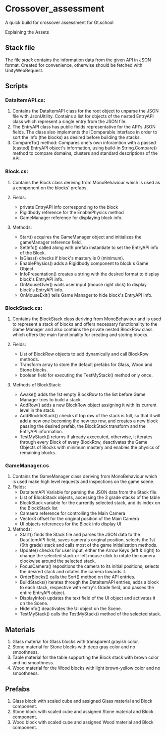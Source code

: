# Crossover_assessment
A quick build for crossover assessment for Gt.school

Explaining the Assets

## Stack file
The file *stack* contains the information data from the given API in JSON format. Created for convenience, otherwise should be fetched with UnityWebRequest. 

## Scripts

### DataItemAPI.cs:  
1. Contains the DataItemAPI class for the root object to unparse the JSON file with JsonUitility. Contains a list for objects of the nested EntryAPI class which represent a single entry from the JSON file.  
2. The EntryAPI class has public fields representative for the API's JSON fields. The class also implements the IComparable interface in order to sort the info (the blocks) as desired before building the stacks.  
3. CompareTo() method: Compares one's own inforamtion with a passed (casted) EntryAPI object's information, using build-in String.Compare() method to compare domains, clusters and standard descriptions of the API.   


### Block.cs:  
1. Contains the Block class deriving from MonoBehaviour which is used as a component on the blocks' prefabs.  

2. Fields:  
   * private EntryAPI info corresponding to the block  
   * Rigidbody reference for the EnablePhysics method  
   * GameManager reference for displaying block info.  

3. Methods:  
   * Start() acquires the GameManager object and initializes the gameManager reference field.  
   * SetInfo() called along with prefab instantiate to set the EntryAPI info of the Block.  
   * IsGlass() checks if block's mastery is 0 (minimum).  
   * EnablePhysics() adds a Rigidbody component to block's Game Object.  
   * InfoPresentation() creates a string with the desired format to display block's EntryAPI info.  
   * OnMouseOver() waits user input (mouse right click) to display block's EntryAPI info.  
   * OnMouseExit() tells Game Manager to hide block's EntryAPI info.  

### BlockStack.cs:  
1. Contains the BlockStack class deriving from MonoBehaviour and is used to represent a stack of blocks and offers necessary functionality to the Game Manager and also contains the private nested BlockRow class which offers the main functionality for creating and storing blocks.  

2. Fields:  
   * List of BlockRow objects to add dynamically and call BlockRow methods.  
   * Transform array to store the default prefabs for Glass, Wood and Stone blocks.  
   * boolean field for executing the TestMyStack() method only once.  

3. Methods of BlockStack:  
   * Awake() adds the 1st empty BlockRow to the list before Game Manager tries to build a stack.  
   * AddRow() adds a new BlockRow object assigning it with its current level in the stack.  
   * AddBlockInStack() checks if top row of the stack is full, so that it will add a new one becoming the new top row, and creates a new block passing the desired prefab, the BlockStack transform and the EntryAPI information.  
   * TestMyStack() returns if already axcecuted, otherwise, it iterates through every Block of every BlockRow, deactivates the Game Objects of Blocks with minimum mastery and enables the physics of remaining blocks.

### GameManager.cs
1. Contains the GameManager class deriving from MonoBehaviour which is used make high level requests and inspections on the game scene.
2. Fields:
   * DataItemAPI Variable for parsing the JSON data from the Stack file.
   * List of BlockStack objects, accessing the 3 grade stacks of the table
   * BlockStack variable for the currently selected stack, and its index on the BlockStack list
   * Camaera reference for controlling the Main Camera
   * Vector3 offset for the original position of the Main Camera
   * UI objects references for the Block info display UI
3. Methods:
   * Start() finds the Stack file and parses the JSON data to the DataItemAPI field, saves camera's original position, selects the 1st (6th grade) stack and calls most of the game initialization methods.
   * Update() checks for user input, either the Arrow Keys (left & right) to change the selected stack or left mouse click to rotate the camera clockwise around the selected stack. 
   * FocusCamera() repositions the camera to its initial positions, selects the desired stack and rotates the camera towards it.
   * OrderBlocks() calls the Sort() method on the API entries.
   * BuildStacks() iterates through the DataItemAPI entries, adds a block to each stack, respective with entry's Grade field, and passes the entire EntryAPI object.
   * DisplayInfo() updates the text field of the UI object and activates it on the Scene.
   * HideInfo() deactivates the UI object on the Scene.
   * TestMyStack() calls the TestMyStack() method of the selected stack.

## Materials
1. Glass material for Glass blocks with transparent grayish color.
2. Stone material for Stone blocks with deep gray color and no smoothness.
3. Table material for the table supporting the Block stack with brown color and no smoothness.
4. Wood material for the Wood blocks with light brown-yellow color and no smoothness.

## Prefabs
1. Glass block with scaled cube and assigned Glass material and Block component.
2. Stone block with scaled cube and assigned Stone material and Block component.
3. Wood block with scaled cube and assigned Wood material and Block component.
